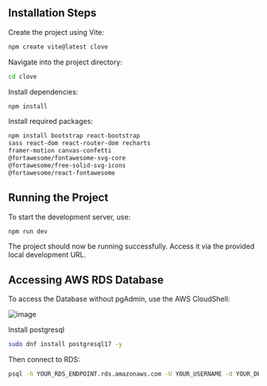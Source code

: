 ## Installation Steps

Create the project using Vite:

```bash
npm create vite@latest clove
```

Navigate into the project directory:

```bash
cd clove
```

Install dependencies:
```bash
npm install
```

Install required packages:
```bash
npm install bootstrap react-bootstrap
sass react-dom react-router-dom recharts
framer-motion canvas-confetti
@fortawesome/fontawesome-svg-core
@fortawesome/free-solid-svg-icons
@fortawesome/react-fontawesome
```

## Running the Project

To start the development server, use:
```bash
npm run dev
```

The project should now be running successfully. Access it via the provided local development URL.

## Accessing AWS RDS Database

To access the Database without pgAdmin, use the AWS CloudShell:


![image](https://github.com/user-attachments/assets/01ad7223-0729-4cc0-b227-399bf42060b3)


Install postgresql
```bash
sudo dnf install postgresql17 -y
```

Then connect to RDS:
```bash
psql -h YOUR_RDS_ENDPOINT.rds.amazonaws.com -U YOUR_USERNAME -d YOUR_DB_NAME
```

